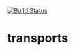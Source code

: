 [![Build Status](https://travis-ci.org/smartystreets/transports.svg?branch=master)](https://travis-ci.org/smartystreets/transports)

# transports
